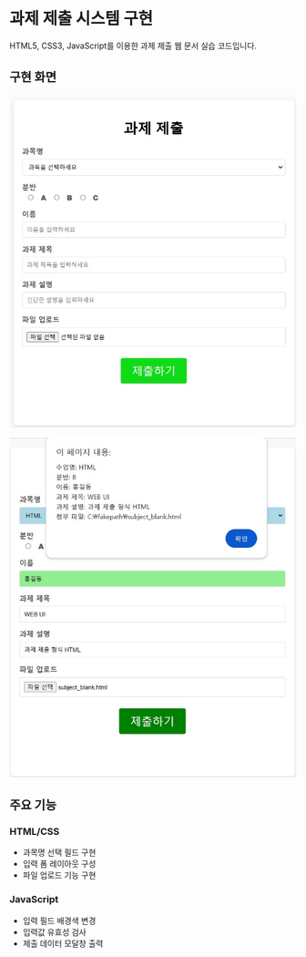 # 과제 제출 시스템 구현
HTML5, CSS3, JavaScript를 이용한 과제 제출 웹 문서 실습 코드입니다.

## 구현 화면
![subject_submit_result](/images/subject_submit_result.jpg)

![subject_submit_result](/images/subject_submit_result2.jpg)
## 주요 기능
### HTML/CSS
- 과목명 선택 필드 구현
- 입력 폼 레이아웃 구성
- 파일 업로드 기능 구현
  
### JavaScript
- 입력 필드 배경색 변경
- 입력값 유효성 검사
- 제출 데이터 모달창 출력
